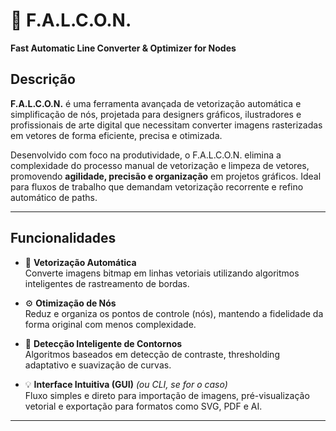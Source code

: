 # 🦅 F.A.L.C.O.N.  
**Fast Automatic Line Converter & Optimizer for Nodes**

## Descrição

**F.A.L.C.O.N.** é uma ferramenta avançada de vetorização automática e simplificação de nós, projetada para designers gráficos, ilustradores e profissionais de arte digital que necessitam converter imagens rasterizadas em vetores de forma eficiente, precisa e otimizada.

Desenvolvido com foco na produtividade, o F.A.L.C.O.N. elimina a complexidade do processo manual de vetorização e limpeza de vetores, promovendo **agilidade, precisão e organização** em projetos gráficos. Ideal para fluxos de trabalho que demandam vetorização recorrente e refino automático de paths.

---

## Funcionalidades

- 🧠 **Vetorização Automática**  
  Converte imagens bitmap em linhas vetoriais utilizando algoritmos inteligentes de rastreamento de bordas.

- ⚙️ **Otimização de Nós**  
  Reduz e organiza os pontos de controle (nós), mantendo a fidelidade da forma original com menos complexidade.

- 🎯 **Detecção Inteligente de Contornos**  
  Algoritmos baseados em detecção de contraste, thresholding adaptativo e suavização de curvas.

- 💡 **Interface Intuitiva (GUI)** *(ou CLI, se for o caso)*  
  Fluxo simples e direto para importação de imagens, pré-visualização vetorial e exportação para formatos como SVG, PDF e AI.

---
